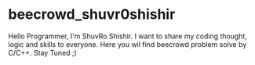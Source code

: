 # beecrowd_shuvr0shishir
Hello Programmer,  I'm ShuvRo Shishir.  I want to share my coding thought, logic and skills to everyone. Here you wil find beecrowd problem solve by C/C++. Stay Tuned ;)
